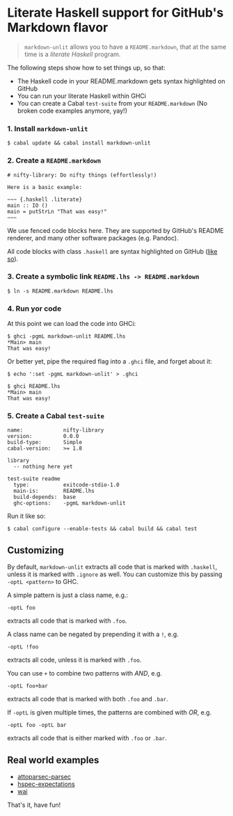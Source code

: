 # Literate Haskell support for GitHub's Markdown flavor

> `markdown-unlit` allows you to have a `README.markdown`, that at the same
> time is a *literate Haskell* program.

The following steps show how to set things up, so that:

 * The Haskell code in your README.markdown gets syntax highlighted on GitHub
 * You can run your literate Haskell within GHCi
 * You can create a Cabal `test-suite` from your `README.markdown` (No broken
   code examples anymore, yay!)

### 1. Install `markdown-unlit`

    $ cabal update && cabal install markdown-unlit


### 2. Create a `README.markdown`


    # nifty-library: Do nifty things (effortlessly!)

    Here is a basic example:

    ~~~ {.haskell .literate}
    main :: IO ()
    main = putStrLn "That was easy!"
    ~~~

We use fenced code blocks here.  They are supported by GitHub's README
renderer, and many other software packages (e.g. Pandoc).

All code blocks with class `.haskell` are syntax highlighted on GitHub
([like so](https://github.com/sol/markdown-unlit/blob/master/example/README.markdown#readme)).

### 3. Create a symbolic link `README.lhs -> README.markdown`

    $ ln -s README.markdown README.lhs

### 4. Run yor code

At this point we can load the code into GHCi:

    $ ghci -pgmL markdown-unlit README.lhs
    *Main> main
    That was easy!

Or better yet, pipe the required flag into a `.ghci` file, and forget about it:

```
$ echo ':set -pgmL markdown-unlit' > .ghci
```
```
$ ghci README.lhs
*Main> main
That was easy!
```

### 5. Create a Cabal `test-suite`

```
name:             nifty-library
version:          0.0.0
build-type:       Simple
cabal-version:    >= 1.8

library
  -- nothing here yet

test-suite readme
  type:           exitcode-stdio-1.0
  main-is:        README.lhs
  build-depends:  base
  ghc-options:    -pgmL markdown-unlit
```

Run it like so:

    $ cabal configure --enable-tests && cabal build && cabal test

## Customizing

By default, `markdown-unlit` extracts all code that is marked with `.haskell`,
unless it is marked with `.ignore` as well.  You can customize this by passing
`-optL <pattern>` to GHC.

A simple pattern is just a class name, e.g.:

    -optL foo

extracts all code that is marked with `.foo`.

A class name can be negated by prepending it with a `!`, e.g.

    -optL !foo

extracts all code, unless it is marked with `.foo`.

You can use `+` to combine two patterns with *AND*, e.g.

    -optL foo+bar

extracts all code that is marked with both `.foo` and `.bar`.

If `-optL` is given multiple times, the patterns are combined with *OR*, e.g.

    -optL foo -optL bar

extracts all code that is either marked with `.foo` or `.bar`.

## Real world examples

 * [attoparsec-parsec](https://github.com/sol/attoparsec-parsec#readme)
 * [hspec-expectations](https://github.com/sol/hspec-expectations#readme)
 * [wai](https://github.com/yesodweb/wai/tree/master/wai#readme)

That's it, have fun!
